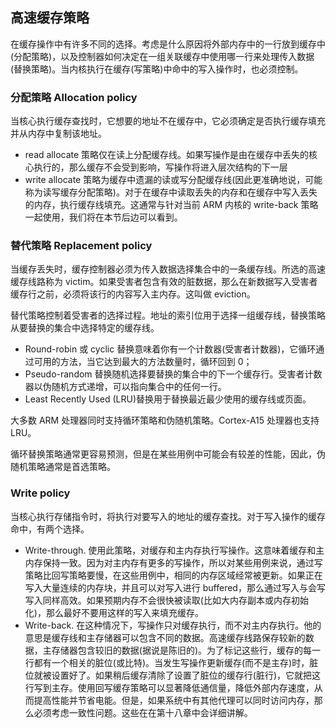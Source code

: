## 高速缓存策略

在缓存操作中有许多不同的选择。考虑是什么原因将外部内存中的一行放到缓存中(分配策略)，以及控制器如何决定在一组关联缓存中使用哪一行来处理传入数据(替换策略)。当内核执行在缓存(写策略)中命中的写入操作时，也必须控制。

### 分配策略 Allocation policy

当核心执行缓存查找时，它想要的地址不在缓存中，它必须确定是否执行缓存填充并从内存中复制该地址。

* read allocate 策略仅在读上分配缓存线。如果写操作是由在缓存中丢失的核心执行的，那么缓存不会受到影响，写操作将进入层次结构的下一层
* write allocate 策略为缓存中遗漏的读或写分配缓存线(因此更准确地说，可能称为读写缓存分配策略)。对于在缓存中读取丢失的内存和在缓存中写入丢失的内存，执行缓存线填充。这通常与针对当前 ARM 内核的 write-back 策略一起使用，我们将在本节后边可以看到。

### 替代策略 Replacement policy

 当缓存丢失时，缓存控制器必须为传入数据选择集合中的一条缓存线。所选的高速缓存线路称为 victim。如果受害者包含有效的脏数据，那么在新数据写入受害者缓存行之前，必须将该行的内容写入主内存。这叫做 eviction。

 替代策略控制着受害者的选择过程。地址的索引位用于选择一组缓存线，替换策略从要替换的集合中选择特定的缓存线。

 * Round-robin 或 cyclic 替换意味着你有一个计数器(受害者计数器)，它循环通过可用的方法，当它达到最大的方法数量时，循环回到 0；
 * Pseudo-random 替换随机选择要替换的集合中的下一个缓存行。受害者计数器以伪随机方式递增，可以指向集合中的任何一行。
 * Least Recently Used (LRU)替换用于替换最近最少使用的缓存线或页面。

大多数 ARM 处理器同时支持循环策略和伪随机策略。Cortex-A15 处理器也支持 LRU。

循环替换策略通常更容易预测，但是在某些用例中可能会有较差的性能，因此，伪随机策略通常是首选策略。

### Write policy
当核心执行存储指令时，将执行对要写入的地址的缓存查找。对于写入操作的缓存命中，有两个选择。
* Write-through. 使用此策略，对缓存和主内存执行写操作。这意味着缓存和主内存保持一致。因为对主内存有更多的写操作，所以对某些用例来说，通过写策略比回写策略要慢，在这些用例中，相同的内存区域经常被更新。如果正在写入大量连续的内存块，并且可以对写入进行 buffered，那么通过写入与会写写入同样高效。如果预期内存不会很快被读取(比如大内存副本或内存初始化)，那么最好不要用这样的写入来填充缓存。
* Write-back. 在这种情况下，写操作只对缓存执行，而不对主内存执行。他的意思是缓存线和主存储器可以包含不同的数据。高速缓存线路保存较新的数据，主存储器包含较旧的数据(据说是陈旧的)。为了标记这些行，缓存的每一行都有一个相关的脏位(或比特)。当发生写操作更新缓存(而不是主存)时，脏位就被设置好了。如果稍后缓存清除了设置了脏位的缓存行(脏行)，它就把这行写到主存。使用回写缓存策略可以显著降低通信量，降低外部内存速度，从而提高性能并节省电能。但是，如果系统中有其他代理可以同时访问内存，那么必须考虑一致性问题。这些在在第十八章中会详细讲解。
